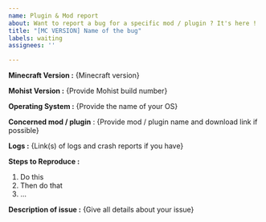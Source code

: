 ```yaml
---
name: Plugin & Mod report
about: Want to report a bug for a specific mod / plugin ? It's here !
title: "[MC VERSION] Name of the bug"
labels: waiting
assignees: ''

---
```


<!-- Thank you for reporting ! Please note that issues can take a lot of time to be fixed and there is no eta.-->

<!-- If you don't know where to upload your logs and crash reports, you can use these websites : -->
<!-- https://paste.ubuntu.com/ (recommended) -->
<!-- https://mclo.gs -->
<!-- https://haste.mohistmc.com -->
<!-- https://pastebin.com -->

<!-- TO FILL THIS TEMPLATE, YOU NEED TO REPLACE THE {} BY WHAT YOU WANT -->

**Minecraft Version :** {Minecraft version}

**Mohist Version :** {Provide Mohist build number}

**Operating System :** {Provide the name of your OS}

**Concerned mod / plugin** : {Provide mod / plugin name and download link if possible}

**Logs :** {Link(s) of logs and crash reports if you have}

**Steps to Reproduce :**
 1. Do this
 2. Then do that
 3. ...

**Description of issue :** {Give all details about your issue}
